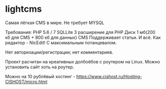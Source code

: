 # lightcms

Самая лёгкая CMS в мире. Не требует MYSQL

Требования:
PHP 5.6 / 7 
SQLLite 3 расширение для PHP
Диск 1 мб(200 кб для CMS + 800 кб для данных)
CMS Поддерживает  статьи. И всё.
Как редактор - NicEdit!
С максимальным потанцевалом.

Нет авторизации/регистрации; нет комментариев.

Проект расчитан на креативных долбоёбов с роутером на Linux.
Можно установить сайт хоть на роутер. 

Можно на 10 рублёвый хостинг - https://www.cishost.ru/Hosting-CISHOST/micro.html

